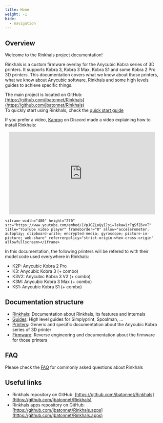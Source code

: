 ```yaml
---
title: Home
weight: -1
hide:
  - navigation
---
```


## Overview

Welcome to the Rinkhals project documentation!

Rinkhals is a custom firmware overlay for the Anycubic Kobra series of 3D printers. It supports Kobra 3, Kobra 3 Max, Kobra S1 and some Kobra 2 Pro 3D printers.
This documentation covers what we know about those printers, what we know about Anycubic software, Rinkhals and some high levels guides to achieve specific things.

The main project is located on GitHub: [https://github.com/jbatonnet/Rinkhals](https://github.com/jbatonnet/Rinkhals)<br />
To quickly start using Rinkhals, check the [quick start guide](guides/rinkhals-quick-start.md)

If you prefer a video, [Kanrog](https://www.youtube.com/@kanrogcreations) on Discord made a video explaining how to install Rinkhals:

<p align="center">
    <iframe width="480" height="270" src="https://www.youtube.com/embed/2CfgHLggjOA?si=uppWjupqwzUq7hmm" title="YouTube video player" frameborder="0" allow="accelerometer; autoplay; clipboard-write; encrypted-media; gyroscope; picture-in-picture; web-share" referrerpolicy="strict-origin-when-cross-origin" allowfullscreen></iframe>

    <iframe width="480" height="270" src="https://www.youtube.com/embed/1VpJGZLuQyI?si=lekaw1rFgSfZ6vvT" title="YouTube video player" frameborder="0" allow="accelerometer; autoplay; clipboard-write; encrypted-media; gyroscope; picture-in-picture; web-share" referrerpolicy="strict-origin-when-cross-origin" allowfullscreen></iframe>
</p>

In this documentation, the following printers will be refered to with their model code used everywhere in Rinkhals:

- K2P: Anycubic Kobra 2 Pro
- K3: Anycubic Kobra 3 (+ combo)
- K3V2: Anycubic Kobra 3 V2 (+ combo)
- K3M: Anycubic Kobra 3 Max (+ combo)
- KS1: Anycubic Kobra S1 (+ combo)

## Documentation structure

- [Rinkhals](Rinkhals/index.md): Documentation about Rinkhals, its features and internals
- [Guides](guides/index.md): High level guides for Simplyprint, Spoolman, ...
- [Printers](printers/index.md): Generic and specific documentation about the Anycubic Kobra series of 3D printer
- [Firmware](firmware/index.md): Reverse engineering and documentation about the firmware for those printers

## FAQ

Please check the [FAQ](faq.md) for commonly asked questions about Rinkhals

## Useful links

- Rinkhals repository on GitHub: [https://github.com/jbatonnet/Rinkhals](https://github.com/jbatonnet/Rinkhals)
- Rinkhals apps repository on GitHub: [https://github.com/jbatonnet/Rinkhals.apps](https://github.com/jbatonnet/Rinkhals.apps)
